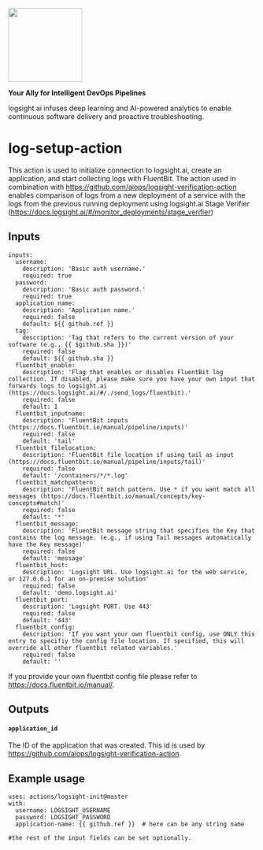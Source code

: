 <a href="https://logsight.ai/"><img src="https://logsight.ai/assets/img/logol.png" width="150"/></a>

**Your Ally for Intelligent DevOps Pipelines**

logsight.ai infuses deep learning and AI-powered analytics to enable continuous software delivery and proactive troubleshooting.

# log-setup-action

This action is used to initialize connection to logsight.ai, create an application, and start collecting logs with FluentBit. The action used in combination with https://github.com/aiops/logsight-verification-action enables comparison of logs from a new deployment of a service with the logs from the previous running deployment using
logsight.ai Stage Verifier (https://docs.logsight.ai/#/monitor_deployments/stage_verifier)

## Inputs
```text
inputs:
  username:
    description: 'Basic auth username.'
    required: true
  password:
    description: 'Basic auth password.'
    required: true
  application_name:
    description: 'Application name.'
    required: false
    default: ${{ github.ref }}
  tag:
    description: 'Tag that refers to the current version of your software (e.g., {{ $github.sha }})'
    required: false
    default: ${{ github.sha }}
  fluentbit_enable:
    description: 'Flag that enables or disables FluentBit log collection. If disabled, please make sure you have your own input that forwards logs to logsight.ai (https://docs.logsight.ai/#/./send_logs/fluentbit).'
    required: false
    default: 1
  fluentbit_inputname:
    description: 'FluentBit inputs (https://docs.fluentbit.io/manual/pipeline/inputs)'
    required: false
    default: 'tail'
  fluentbit_filelocation:
    description: 'FluentBit file location if using tail as input (https://docs.fluentbit.io/manual/pipeline/inputs/tail)'
    required: false
    default: '/containers/*/*.log'
  fluentbit_matchpattern:
    description: 'FluentBit match pattern. Use * if you want match all messages (https://docs.fluentbit.io/manual/concepts/key-concepts#match)'
    required: false
    default: '*'
  fluentbit_message:
    description: 'FluentBit message string that specifies the Key that contains the log message. (e.g., if using Tail messages automatically have the Key message)'
    required: false
    default: 'message'
  fluentbit_host:
    description: 'Logsight URL. Use logsight.ai for the web service, or 127.0.0.1 for an on-premise solution'
    required: false
    default: 'demo.logsight.ai'
  fluentbit_port:
    description: 'Logsight PORT. Use 443'
    required: false
    default: '443'
  fluentbit_config:
    description: 'If you want your own fluentbit config, use ONLY this entry to specifiy the config file location. If specified, this will override all other fluentbit related variables.'
    required: false
    default: ''

```

If you provide your own fluentbit config file please refer to https://docs.fluentbit.io/manual/.

## Outputs

#### `application_id`
The ID of the application that was created. This id is used by https://github.com/aiops/logsight-verification-action.

## Example usage

```
uses: actions/logsight-init@master
with:
  username: LOGSIGHT_USERNAME
  password: LOGSIGHT_PASSWORD
  application-name: {{ github.ref }}  # here can be any string name
  
#the rest of the input fields can be set optionally.
```